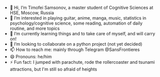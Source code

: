 - 👋 Hi, I’m Timofei Samsonov, a master student of Cognitive Sciences at HSE, Moscow, Russia
- 👀 I’m interested in playing guitar, anime, manga, music, statistics in psychology/cognitive science, some reading, automation of daily routine, and more topics
- 🌱 I’m currently learning things and to take care of myself, and will carry on!
- 💞️ I’m looking to collaborate on a python project (not yet decided)
- 📫 How to reach me: mainly through Telegram @SansFrontieres
- 😄 Pronouns: he/him
- ⚡ Fun fact: I jumped with parachute, rode the rollercoaster and tsunami attractions, but I'm still so afraid of heights

